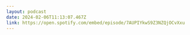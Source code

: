 ```yaml
---
layout: podcast
date: 2024-02-06T11:13:07.467Z
link: https://open.spotify.com/embed/episode/7AUPIYkwS9Z3NZQjOCvXxu
---
```


